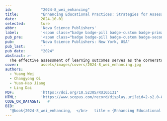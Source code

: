 ```yaml
---
id:             "2024-8_wei_enhancing"
title:          "Enhancing Educational Practices: Strategies for Assessing and Improving Learning Outcomes"
date:           2024-10-01
selected:       ture
abbr:           'Nova Science Publishers'
label:          '<span class="badge badge-pill badge-custom badge-primary">Editor</span>'
pub_pre:        '<span class="badge badge-pill badge-custom badge-secondary">Monograph</span>'
pub:            "Nova Science Publishers: New York, USA"
pub_last:       ''
pub_date:       "2024"
abstract: >-
  The effective assessment of learning outcomes serves as the cornerstone of educational guidance while improving learning outcomes stands as the central objective of effective teaching. As intelligent technology continues to advance, the field of education must endeavor to develop increasingly personalized, effective, and human-centric approaches to assessing and enhancing learning outcomes. To realize this vision, this book seeks to identify educational realities, dismantle educational barriers using advanced technology, and speculate on future trajectories. Throughout this book, readers will delve into cutting-edge research about the assessment and enhancement of learning outcomes, explore the latest educational technologies for this purpose, and gain a more comprehensive understanding of future research directions. Let us collectively contribute to shaping the future of AI for education.
cover:          assets/images/covers/2024-8_wei_enhancing.jpg
authors:
  - Yuang Wei
  - Changyong Qi
  - Yuan-Hao Jiang
  - Ling Dai
PDF:            'https://doi.org/10.52305/RUIG5131'
HTML:           'https://www.scopus.com/record/display.uri?eid=2-s2.0-85209598997&origin=recordpage'
CODE_OR_DATASET:   #
BIB: 
  "@book{2024-8_wei_enhancing,	</br>	title = {Enhancing Educational Practices: Strategies for Assessing and Improving Learning Outcomes},	</br>	series = {Education in a Competitive and Globalizing World},	</br>	address = {New York, NY, USA},	</br>	publisher = {Nova Science Publishers},	</br>	editor = {Wei, Yuang and Qi, Changyong and Jiang, Yuan-Hao and Dai, Ling},	</br>	year = {2024},	</br>	isbn = {979-8-89530-030-5},	</br>	doi = {https://doi.org/10.52305/RUIG5131},	</br>}"
---
```

